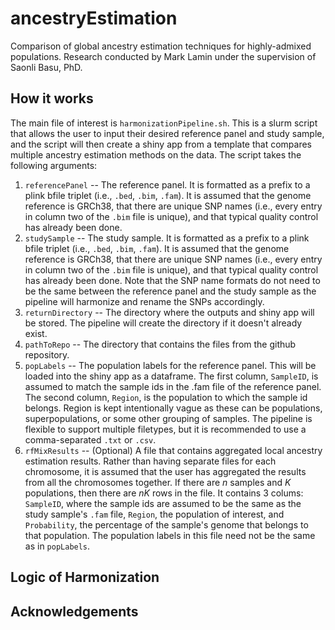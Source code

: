 # ancestryEstimation
Comparison of global ancestry estimation techniques for highly-admixed populations. Research conducted by Mark Lamin under the supervision of Saonli Basu, PhD. 

## How it works

The main file of interest is `harmonizationPipeline.sh`. This is a slurm script that allows the user to input their desired reference panel and study sample, and the script will then create a shiny app from a template that compares multiple ancestry estimation methods on the data. The script takes the following arguments:

1) `referencePanel` -- The reference panel. It is formatted as a prefix to a plink bfile triplet (i.e., `.bed`, `.bim`, `.fam`). It is assumed that the genome reference is GRCh38, that there are unique SNP names (i.e., every entry in column two of the `.bim` file is unique), and that typical quality control has already been done.
2) `studySample` -- The study sample. It is formatted as a prefix to a plink bfile triplet (i.e., `.bed`, `.bim`, `.fam`). It is assumed that the genome reference is GRCh38, that there are unique SNP names (i.e., every entry in column two of the `.bim` file is unique), and that typical quality control has already been done. Note that the SNP name formats do not need to be the same between the reference panel and the study sample as the pipeline will harmonize and rename the SNPs accordingly.
3) `returnDirectory` -- The directory where the outputs and shiny app will be stored. The pipeline will create the directory if it doesn't already exist.
4) `pathToRepo` -- The directory that contains the files from the github repository.
5) `popLabels` -- The population labels for the reference panel. This will be loaded into the shiny app as a dataframe. The first column, `SampleID`, is assumed to match the sample ids in the .fam file of the reference panel. The second column, `Region`, is the population to which the sample id belongs. Region is kept intentionally vague as these can be populations, superpopulations, or some other grouping of samples. The pipeline is flexible to support multiple filetypes, but it is recommended to use a comma-separated `.txt` or `.csv`.
6) `rfMixResults` -- (Optional) A file that contains aggregated local ancestry estimation results. Rather than having separate files for each chromosome, it is assumed that the user has aggregated the results from all the chromosomes together. If there are $n$ samples and $K$ populations, then there are $nK$ rows in the file. It contains 3 colums: `SampleID`, where the sample ids are assumed to be the same as the study sample's `.fam` file, `Region`, the population of interest, and `Probability`, the percentage of the sample's genome that belongs to that population. The population labels in this file need not be the same as in `popLabels`.

## Logic of Harmonization

## Acknowledgements